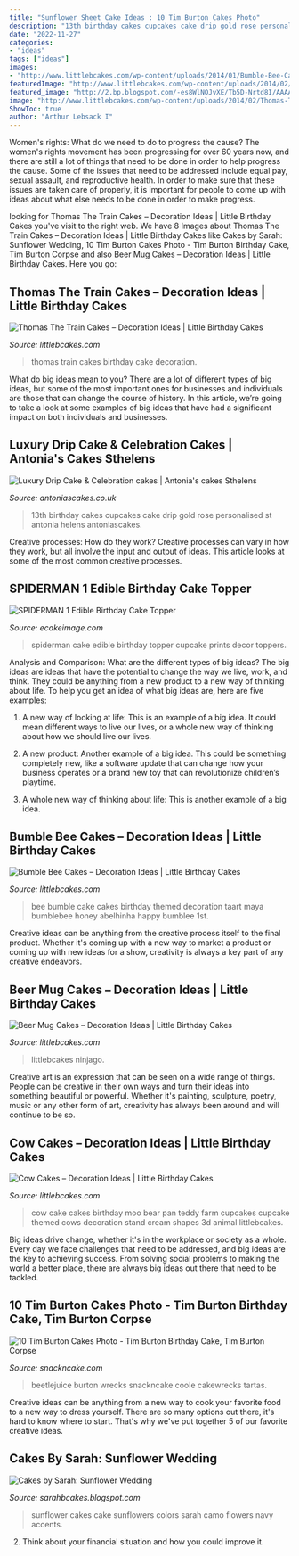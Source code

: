 ```yaml
---
title: "Sunflower Sheet Cake Ideas : 10 Tim Burton Cakes Photo"
description: "13th birthday cakes cupcakes cake drip gold rose personalised st antonia helens antoniascakes"
date: "2022-11-27"
categories:
- "ideas"
tags: ["ideas"]
images:
- "http://www.littlebcakes.com/wp-content/uploads/2014/01/Bumble-Bee-Cake-764x1024.jpg"
featuredImage: "http://www.littlebcakes.com/wp-content/uploads/2014/02/Thomas-The-Train-Birthday-Cakes.jpg"
featured_image: "http://2.bp.blogspot.com/-es8WlNOJvXE/Tb5D-Nrtd8I/AAAAAAAAANQ/1Du4krfJy5A/s1600/IMG_0265edit.jpg"
image: "http://www.littlebcakes.com/wp-content/uploads/2014/02/Thomas-The-Train-Birthday-Cakes.jpg"
ShowToc: true
author: "Arthur Lebsack I"
---
```



Women's rights: What do we need to do to progress the cause?
The women's rights movement has been progressing for over 60 years now, and there are still a lot of things that need to be done in order to help progress the cause. Some of the issues that need to be addressed include equal pay, sexual assault, and reproductive health. In order to make sure that these issues are taken care of properly, it is important for people to come up with ideas about what else needs to be done in order to make progress.

	

		
looking for Thomas The Train Cakes – Decoration Ideas | Little Birthday Cakes you've visit to the right web. We have 8 Images about Thomas The Train Cakes – Decoration Ideas | Little Birthday Cakes like Cakes by Sarah: Sunflower Wedding, 10 Tim Burton Cakes Photo - Tim Burton Birthday Cake, Tim Burton Corpse and also Beer Mug Cakes – Decoration Ideas | Little Birthday Cakes. Here you go:
		
    
## Thomas The Train Cakes – Decoration Ideas | Little Birthday Cakes

<img loading=lazy src="http://www.littlebcakes.com/wp-content/uploads/2014/02/Thomas-The-Train-Birthday-Cakes.jpg" onerror="this.onerror=null;this.src='https://tse4.mm.bing.net/th?id=OIP.K4jVp4pHSI2GIzm-U5Fs_gHaLE&amp;pid=15.1';" alt="Thomas The Train Cakes – Decoration Ideas | Little Birthday Cakes">

_Source: littlebcakes.com_

>thomas train cakes birthday cake decoration. 

	

What do big ideas mean to you?
There are a lot of different types of big ideas, but some of the most important ones for businesses and individuals are those that can change the course of history. In this article, we’re going to take a look at some examples of big ideas that have had a significant impact on both individuals and businesses.

    
## Luxury Drip Cake &amp; Celebration Cakes | Antonia&#039;s Cakes Sthelens

<img loading=lazy src="https://antoniascakes.co.uk/wp-content/uploads/2018/08/abbies-13th-600x600.png" onerror="this.onerror=null;this.src='https://tse4.mm.bing.net/th?id=OIP.lmWHcHXaZYDlUii3ixSrJAHaHa&amp;pid=15.1';" alt="Luxury Drip Cake &amp; Celebration cakes | Antonia&#039;s cakes Sthelens">

_Source: antoniascakes.co.uk_

>13th birthday cakes cupcakes cake drip gold rose personalised st antonia helens antoniascakes. 

	

Creative processes: How do they work?
Creative processes can vary in how they work, but all involve the input and output of ideas. This article looks at some of the most common creative processes.

    
## SPIDERMAN 1 Edible Birthday Cake Topper

<img loading=lazy src="https://cdn10.bigcommerce.com/s-wb36n7v/products/454/images/5922/Spiderman_Edible_Cake_Toppers_1_JPG__03544.1481852176.800.1200.jpg?c=2" onerror="this.onerror=null;this.src='https://tse4.mm.bing.net/th?id=OIP.CWDcDhROEXyKHtMUtSmBJQHaEs&amp;pid=15.1';" alt="SPIDERMAN 1 Edible Birthday Cake Topper">

_Source: ecakeimage.com_

>spiderman cake edible birthday topper cupcake prints decor toppers. 

	

Analysis and Comparison: What are the different types of big ideas?
The big ideas are ideas that have the potential to change the way we live, work, and think. They could be anything from a new product to a new way of thinking about life. To help you get an idea of what big ideas are, here are five examples:
1. A new way of looking at life: This is an example of a big idea. It could mean different ways to live our lives, or a whole new way of thinking about how we should live our lives.

2. A new product: Another example of a big idea. This could be something completely new, like a software update that can change how your business operates or a brand new toy that can revolutionize children’s playtime.

3. A whole new way of thinking about life: This is another example of a big idea.

    
## Bumble Bee Cakes – Decoration Ideas | Little Birthday Cakes

<img loading=lazy src="http://www.littlebcakes.com/wp-content/uploads/2014/01/Bumble-Bee-Cake-764x1024.jpg" onerror="this.onerror=null;this.src='https://tse2.mm.bing.net/th?id=OIP.-OW96QyxNzMAYmaofbbSUQHaJ7&amp;pid=15.1';" alt="Bumble Bee Cakes – Decoration Ideas | Little Birthday Cakes">

_Source: littlebcakes.com_

>bee bumble cake cakes birthday themed decoration taart maya bumblebee honey abelhinha happy bumblee 1st. 

	

Creative ideas can be anything from the creative process itself to the final product. Whether it's coming up with a new way to market a product or coming up with new ideas for a show, creativity is always a key part of any creative endeavors.

    
## Beer Mug Cakes – Decoration Ideas | Little Birthday Cakes

<img loading=lazy src="https://www.littlebcakes.com/wp-content/uploads/2014/02/Beer-Mug-Cakes-993x1024.jpg" onerror="this.onerror=null;this.src='https://tse2.mm.bing.net/th?id=OIP.McUVRECREx_0JR_V0CrydgHaHo&amp;pid=15.1';" alt="Beer Mug Cakes – Decoration Ideas | Little Birthday Cakes">

_Source: littlebcakes.com_

>littlebcakes ninjago. 

	

Creative art is an expression that can be seen on a wide range of things. People can be creative in their own ways and turn their ideas into something beautiful or powerful. Whether it's painting, sculpture, poetry, music or any other form of art, creativity has always been around and will continue to be so.

    
## Cow Cakes – Decoration Ideas | Little Birthday Cakes

<img loading=lazy src="http://www.littlebcakes.com/wp-content/uploads/2014/01/Cow-Cakes.jpg" onerror="this.onerror=null;this.src='https://tse2.mm.bing.net/th?id=OIP.Co36Dedvm41VHW_0Jnuv4gHaJ4&amp;pid=15.1';" alt="Cow Cakes – Decoration Ideas | Little Birthday Cakes">

_Source: littlebcakes.com_

>cow cake cakes birthday moo bear pan teddy farm cupcakes cupcake themed cows decoration stand cream shapes 3d animal littlebcakes. 

	

Big ideas drive change, whether it's in the workplace or society as a whole. Every day we face challenges that need to be addressed, and big ideas are the key to achieving success. From solving social problems to making the world a better place, there are always big ideas out there that need to be tackled.

    
## 10 Tim Burton Cakes Photo - Tim Burton Birthday Cake, Tim Burton Corpse

<img loading=lazy src="https://www.snackncake.com/postpic/2012/02/beetlejuice-halloween-birthday-cake_307970.jpg" onerror="this.onerror=null;this.src='https://tse1.mm.bing.net/th?id=OIP.lwuWjhvEwxVk_rou-t9eGAHaLH&amp;pid=15.1';" alt="10 Tim Burton Cakes Photo - Tim Burton Birthday Cake, Tim Burton Corpse">

_Source: snackncake.com_

>beetlejuice burton wrecks snackncake coole cakewrecks tartas. 

	

Creative ideas can be anything from a new way to cook your favorite food to a new way to dress yourself. There are so many options out there, it's hard to know where to start. That's why we've put together 5 of our favorite creative ideas.

    
## Cakes By Sarah: Sunflower Wedding

<img loading=lazy src="http://2.bp.blogspot.com/-es8WlNOJvXE/Tb5D-Nrtd8I/AAAAAAAAANQ/1Du4krfJy5A/s1600/IMG_0265edit.jpg" onerror="this.onerror=null;this.src='https://tse2.mm.bing.net/th?id=OIP.UQ2uRJMZ80pIaJbAmQjYwwHaJ4&amp;pid=15.1';" alt="Cakes by Sarah: Sunflower Wedding">

_Source: sarahbcakes.blogspot.com_

>sunflower cakes cake sunflowers colors sarah camo flowers navy accents. 

	

2. Think about your financial situation and how you could improve it.

